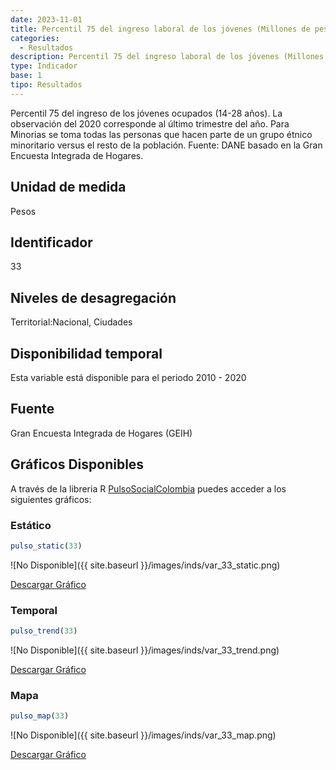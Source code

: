 ```yaml
---
date: 2023-11-01
title: Percentil 75 del ingreso laboral de los jóvenes (Millones de pesos) (nacional)
categories:
  - Resultados
description: Percentil 75 del ingreso laboral de los jóvenes (Millones de pesos)
type: Indicador
base: 1
tipo: Resultados
--- 
```


Percentil 75 del ingreso de los jóvenes ocupados (14-28 años). La observación del 2020 corresponde al último trimestre del año. Para Minorias se toma todas las personas que hacen parte de un grupo étnico minoritario versus el resto de la población.
Fuente: DANE basado en la Gran Encuesta Integrada de Hogares.

## Unidad de medida
Pesos

## Identificador
33

## Niveles de desagregación
Territorial:Nacional, Ciudades

## Disponibilidad temporal
Esta variable está disponible para el periodo 2010 - 2020

## Fuente
Gran Encuesta Integrada de Hogares (GEIH)

## Gráficos Disponibles

A través de la libreria R [PulsoSocialColombia](https://github.com/pulsosocialcolombia/PulsoSocialColombia) puedes acceder a los siguientes gráficos:

### Estático

``` R
pulso_static(33)
```

![No Disponible]({{ site.baseurl }}/images/inds/var_33_static.png)

<a href='{{ site.baseurl }}/images/inds/var_33_static.png'>Descargar Gráfico</a>

### Temporal

``` R
pulso_trend(33)
```

![No Disponible]({{ site.baseurl }}/images/inds/var_33_trend.png)

<a href='{{ site.baseurl }}/images/inds/var_33_trend.png'>Descargar Gráfico</a>

### Mapa

``` R
pulso_map(33)
```

![No Disponible]({{ site.baseurl }}/images/inds/var_33_map.png)

<a href='{{ site.baseurl }}/images/inds/var_33_map.png'>Descargar Gráfico</a>